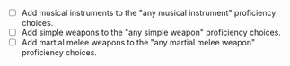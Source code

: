 - [ ] Add musical instruments to the "any musical instrument" proficiency choices.
- [ ] Add simple weapons to the "any simple weapon" proficiency choices.
- [ ] Add martial melee weapons to the "any martial melee weapon" proficiency choices.